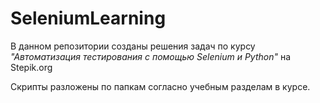# SeleniumLearning

В данном репозитории созданы решения задач по курсу 
_"Автоматизация тестирования с помощью Selenium и Python"_ на Stepik.org

Скрипты разложены по папкам согласно учебным разделам в курсе.